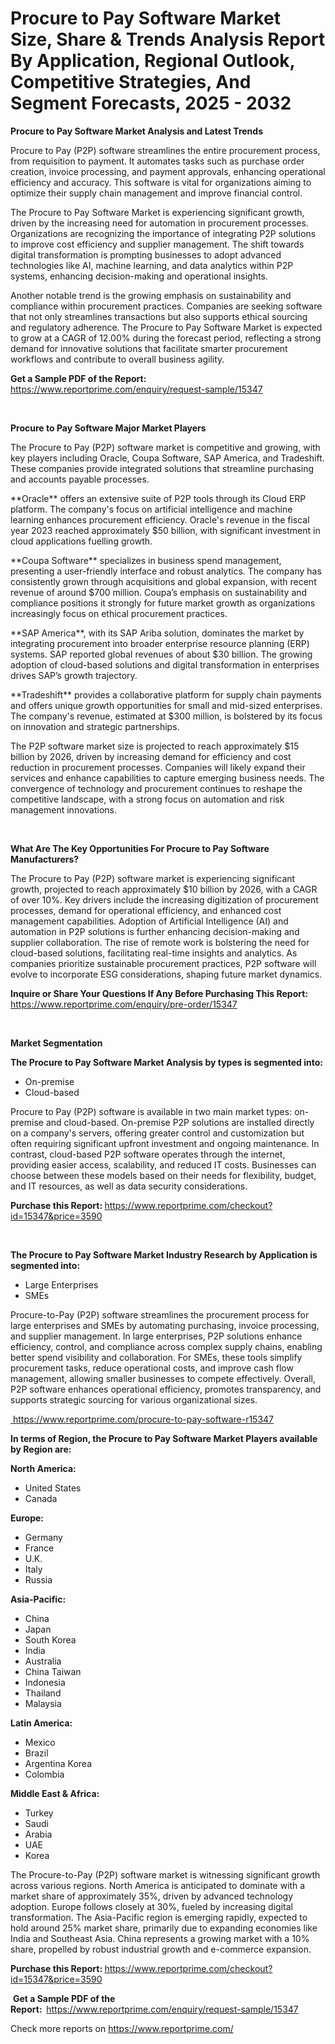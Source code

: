 <p><h1>Procure to Pay Software Market Size, Share & Trends Analysis Report By Application, Regional Outlook, Competitive Strategies, And Segment Forecasts, 2025 - 2032</h1></p><p><strong>Procure to Pay Software Market Analysis and Latest Trends</strong></p>
<p><p>Procure to Pay (P2P) software streamlines the entire procurement process, from requisition to payment. It automates tasks such as purchase order creation, invoice processing, and payment approvals, enhancing operational efficiency and accuracy. This software is vital for organizations aiming to optimize their supply chain management and improve financial control.</p><p>The Procure to Pay Software Market is experiencing significant growth, driven by the increasing need for automation in procurement processes. Organizations are recognizing the importance of integrating P2P solutions to improve cost efficiency and supplier management. The shift towards digital transformation is prompting businesses to adopt advanced technologies like AI, machine learning, and data analytics within P2P systems, enhancing decision-making and operational insights.</p><p>Another notable trend is the growing emphasis on sustainability and compliance within procurement practices. Companies are seeking software that not only streamlines transactions but also supports ethical sourcing and regulatory adherence. The Procure to Pay Software Market is expected to grow at a CAGR of 12.00% during the forecast period, reflecting a strong demand for innovative solutions that facilitate smarter procurement workflows and contribute to overall business agility.</p></p>
<p><strong>Get a Sample PDF of the Report:&nbsp;</strong> <a href="https://www.reportprime.com/enquiry/request-sample/15347?utm_campaign=2292&utm_medium=2&utm_source=Github&utm_content=ia&utm_term=20032025&utm_id=procure-to-pay-software">https://www.reportprime.com/enquiry/request-sample/15347</a></p>
<p>&nbsp;</p>
<p><strong>Procure to Pay Software Major Market Players</strong></p>
<p><p>The Procure to Pay (P2P) software market is competitive and growing, with key players including Oracle, Coupa Software, SAP America, and Tradeshift. These companies provide integrated solutions that streamline purchasing and accounts payable processes.</p><p>**Oracle** offers an extensive suite of P2P tools through its Cloud ERP platform. The company's focus on artificial intelligence and machine learning enhances procurement efficiency. Oracle's revenue in the fiscal year 2023 reached approximately $50 billion, with significant investment in cloud applications fuelling growth.</p><p>**Coupa Software** specializes in business spend management, presenting a user-friendly interface and robust analytics. The company has consistently grown through acquisitions and global expansion, with recent revenue of around $700 million. Coupa’s emphasis on sustainability and compliance positions it strongly for future market growth as organizations increasingly focus on ethical procurement practices.</p><p>**SAP America**, with its SAP Ariba solution, dominates the market by integrating procurement into broader enterprise resource planning (ERP) systems. SAP reported global revenues of about $30 billion. The growing adoption of cloud-based solutions and digital transformation in enterprises drives SAP’s growth trajectory.</p><p>**Tradeshift** provides a collaborative platform for supply chain payments and offers unique growth opportunities for small and mid-sized enterprises. The company's revenue, estimated at $300 million, is bolstered by its focus on innovation and strategic partnerships.</p><p>The P2P software market size is projected to reach approximately $15 billion by 2026, driven by increasing demand for efficiency and cost reduction in procurement processes. Companies will likely expand their services and enhance capabilities to capture emerging business needs. The convergence of technology and procurement continues to reshape the competitive landscape, with a strong focus on automation and risk management innovations.</p></p>
<p>&nbsp;</p>
<p><strong>What Are The Key Opportunities For Procure to Pay Software Manufacturers?</strong></p>
<p><p>The Procure to Pay (P2P) software market is experiencing significant growth, projected to reach approximately $10 billion by 2026, with a CAGR of over 10%. Key drivers include the increasing digitization of procurement processes, demand for operational efficiency, and enhanced cost management capabilities. Adoption of Artificial Intelligence (AI) and automation in P2P solutions is further enhancing decision-making and supplier collaboration. The rise of remote work is bolstering the need for cloud-based solutions, facilitating real-time insights and analytics. As companies prioritize sustainable procurement practices, P2P software will evolve to incorporate ESG considerations, shaping future market dynamics.</p></p>
<p><strong>Inquire or Share Your Questions If Any Before Purchasing This Report:</strong> <a href="https://www.reportprime.com/enquiry/pre-order/15347?utm_campaign=2292&utm_medium=2&utm_source=Github&utm_content=ia&utm_term=20032025&utm_id=procure-to-pay-software">https://www.reportprime.com/enquiry/pre-order/15347</a></p>
<p>&nbsp;</p>
<p><strong>Market Segmentation</strong></p>
<p><strong>The Procure to Pay Software Market Analysis by types is segmented into:</strong></p>
<p><ul><li>On-premise</li><li>Cloud-based</li></ul></p>
<p><p>Procure to Pay (P2P) software is available in two main market types: on-premise and cloud-based. On-premise P2P solutions are installed directly on a company's servers, offering greater control and customization but often requiring significant upfront investment and ongoing maintenance. In contrast, cloud-based P2P software operates through the internet, providing easier access, scalability, and reduced IT costs. Businesses can choose between these models based on their needs for flexibility, budget, and IT resources, as well as data security considerations.</p></p>
<p><strong>Purchase this Report:&nbsp;</strong><a href="https://www.reportprime.com/checkout?id=15347&price=3590&utm_campaign=2292&utm_medium=2&utm_source=Github&utm_content=ia&utm_term=20032025&utm_id=procure-to-pay-software">https://www.reportprime.com/checkout?id=15347&price=3590</a></p>
<p>&nbsp;</p>
<p><strong>The Procure to Pay Software Market Industry Research by Application is segmented into:</strong></p>
<p><ul><li>Large Enterprises</li><li>SMEs</li></ul></p>
<p><p>Procure-to-Pay (P2P) software streamlines the procurement process for large enterprises and SMEs by automating purchasing, invoice processing, and supplier management. In large enterprises, P2P solutions enhance efficiency, control, and compliance across complex supply chains, enabling better spend visibility and collaboration. For SMEs, these tools simplify procurement tasks, reduce operational costs, and improve cash flow management, allowing smaller businesses to compete effectively. Overall, P2P software enhances operational efficiency, promotes transparency, and supports strategic sourcing for various organizational sizes.</p></p>
<p><a href="https://www.reportprime.com/procure-to-pay-software-r15347?utm_campaign=2292&utm_medium=2&utm_source=Github&utm_content=ia&utm_term=20032025&utm_id=procure-to-pay-software">&nbsp;https://www.reportprime.com/procure-to-pay-software-r15347</a></p>
<p><strong>In terms of Region, the Procure to Pay Software Market Players available by Region are:</strong></p>
<p>
    <p> <strong> North America: </strong>
        <ul>
            <li>United States</li>
            <li>Canada</li>
        </ul>
        </p> 
    <p> <strong> Europe: </strong>
        <ul>
            <li>Germany</li>
            <li>France</li>
            <li>U.K.</li>
            <li>Italy</li>
            <li>Russia</li>
        </ul>
        </p> 
    <p> <strong> Asia-Pacific: </strong>
        <ul>
            <li>China</li>
            <li>Japan</li>
            <li>South Korea</li>
            <li>India</li>
            <li>Australia</li>
            <li>China Taiwan</li>
            <li>Indonesia</li>
            <li>Thailand</li>
            <li>Malaysia</li>
        </ul>
        </p> 
    <p> <strong> Latin America: </strong>
        <ul>
            <li>Mexico</li>
            <li>Brazil</li>
            <li>Argentina Korea</li>
            <li>Colombia</li>
        </ul>
        </p> 
    <p> <strong> Middle East & Africa: </strong>
        <ul>
            <li>Turkey</li>
            <li>Saudi</li>
            <li>Arabia</li>
            <li>UAE</li>
            <li>Korea</li>
        </ul>
    </p>
    </p>
<p><p>The Procure-to-Pay (P2P) software market is witnessing significant growth across various regions. North America is anticipated to dominate with a market share of approximately 35%, driven by advanced technology adoption. Europe follows closely at 30%, fueled by increasing digital transformation. The Asia-Pacific region is emerging rapidly, expected to hold around 25% market share, primarily due to expanding economies like India and Southeast Asia. China represents a growing market with a 10% share, propelled by robust industrial growth and e-commerce expansion.</p></p>
<p><strong>Purchase this Report: </strong><a href="https://www.reportprime.com/checkout?id=15347&price=3590&utm_campaign=2292&utm_medium=2&utm_source=Github&utm_content=ia&utm_term=20032025&utm_id=procure-to-pay-software">https://www.reportprime.com/checkout?id=15347&price=3590</a></p>
<p>&nbsp;<strong>Get a Sample PDF of the Report:&nbsp;&nbsp;</strong><a href="https://www.reportprime.com/enquiry/request-sample/15347?utm_campaign=2292&utm_medium=2&utm_source=Github&utm_content=ia&utm_term=20032025&utm_id=procure-to-pay-software">https://www.reportprime.com/enquiry/request-sample/15347</a></p>
<p><strong></strong></p>
<p>Check more reports on <a href="https://www.reportprime.com/?utm_campaign=2292&utm_medium=2&utm_source=Github&utm_content=ia&utm_term=20032025&utm_id=procure-to-pay-software">https://www.reportprime.com/</a></p>